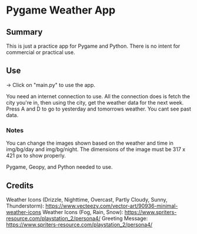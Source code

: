 # Pygame Weather App

## Summary
This is just a practice app for Pygame and Python.
There is no intent for commercial or practical use.

## Use
-> Click on "main.py" to use the app.

You need an internet connection to use.
All the connection does is fetch the city you're in, then using the city, get the weather data for the next week.
Press A and D to go to yesterday and tomorrows weather. You cant see past data.

### Notes
You can change the images shown based on the weather and time in img/bg/day and img/bg/night.  The dimensions of the image must be 317 x 421 px to show properly.

Pygame, Geopy, and Python needed to use.

## Credits
Weather Icons (Drizzle, Nighttime, Overcast, Partly Cloudy, Sunny, Thunderstorm): https://www.vecteezy.com/vector-art/90936-minimal-weather-icons
Weather Icons (Fog, Rain, Snow): https://www.spriters-resource.com/playstation_2/persona4/
Greeting Message: https://www.spriters-resource.com/playstation_2/persona4/